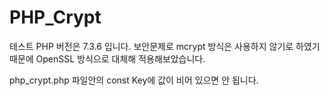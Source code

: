 # PHP_Crypt

테스트 PHP 버전은 7.3.6 입니다.
보안문제로 mcrypt 방식은 사용하지 않기로 하였기때문에 OpenSSL 방식으로 대체해 적용해보았습니다.

php_crypt.php 파일안의 const Key에 값이 비어 있으면 안 됩니다.


